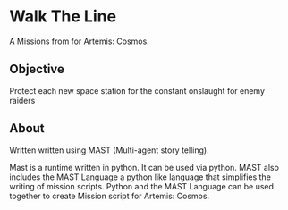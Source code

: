 # Walk The Line
A Missions from for Artemis: Cosmos.


## Objective 
Protect each new space station for the constant onslaught for enemy raiders


## About
Written written using MAST (Multi-agent story telling).

Mast is a runtime written in python. It can be used via python. MAST also includes the MAST Language a python like language that simplifies the writing of mission scripts. Python and the MAST Language can be used together to create Mission script for Artemis: Cosmos.


